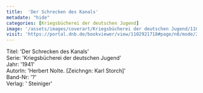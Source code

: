 ```yaml
---
title:  'Der Schrecken des Kanals'
metadate: "hide"
categories: [Kriegsbücherei der deutschen Jugend]
image: '/assets/images/coverart/Kriegsbücherei der deutschen Jugend/1102921718_00000010.jpg'
visit: 'https://portal.dnb.de/bookviewer/view/1102921718#page/n0/mode/2up'
---
```

Titel: 'Der Schrecken des Kanals' <br>
Serie: 'Kriegsbücherei der deutschen Jugend' <br>
Jahr: '1941' <br>
AutorIn: 'Herbert Nolte. [Zeichngn: Karl Storch]' <br>
Band-Nr: '?' <br>
Verlag: ' Steiniger'